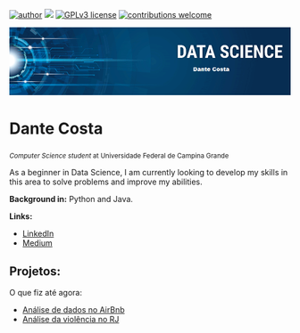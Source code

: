 
[![author](https://img.shields.io/badge/author-danteacosta-red.svg)](https://www.linkedin.com/in/dante-costa-916b9889/) [![](https://img.shields.io/badge/python-3.7+-blue.svg)](https://www.python.org/downloads/release/python-365/) [![GPLv3 license](https://img.shields.io/badge/License-GPLv3-blue.svg)](http://perso.crans.org/besson/LICENSE.html) [![contributions welcome](https://img.shields.io/badge/contributions-welcome-brightgreen.svg?style=flat)](https://github.com/carlosfab/data_science/issues)

<p align="center">
  <img src="bannerds.png" >
</p>

# Dante Costa
<sub>*Computer Science student* at Universidade Federal de Campina Grande</sub>

As a beginner in Data Science, I am currently looking to develop my skills in this area to solve problems and improve my abilities.


**Background in:** Python and Java.

**Links:**
* [LinkedIn](https://www.linkedin.com/in/dante-costa-916b9889/)
* [Medium](https://medium.com/@dante.bcbac/)

## Projetos:
O que fiz até agora:

* [Análise de dados no AirBnb](https://github.com/danteacosta/data_science/blob/master/Analisando_dados_do_AirBnb(Buenos_Aires).ipynb)
* [Análise da violência no RJ](https://https://github.com/danteacosta/data_science/blob/master/An%C3%A1lise_da_Viol%C3%AAncia_no_Rio_de_Janeiro.ipynb)
